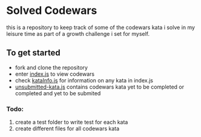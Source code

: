 # Solved Codewars

 this is a repository to keep track of some of the codewars kata i solve in my leisure time as part of a growth challenge i set for myself.

## To get started
- fork and clone the repository
- enter [index.js](./src/index.js) to view codewars
- check [kataInfo.js](./src/kataInfo.js) for information on any kata in index.js
- [unsubmitted-kata.js](./src/Unsubmitted-kata.js) contains codewars kata yet to be completed or completed and yet to be submited

### Todo:
1. create a test folder to write test for each kata
2. create different files for all codewars kata